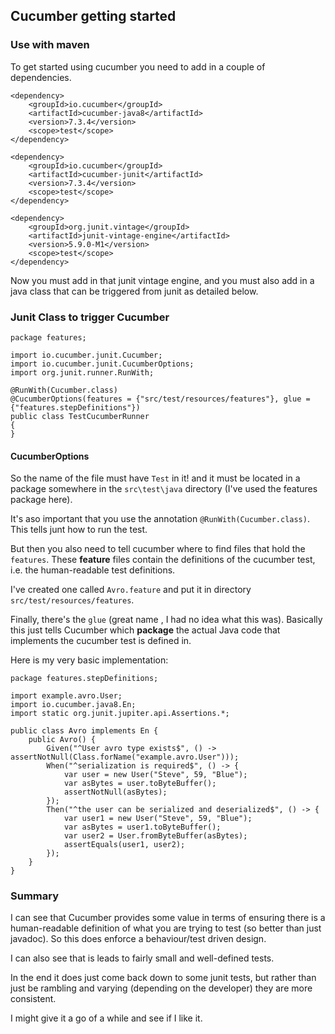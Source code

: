 ## Cucumber getting started

### Use with maven
To get started using cucumber you need to add in a couple of dependencies.
```
<dependency>
    <groupId>io.cucumber</groupId>
    <artifactId>cucumber-java8</artifactId>
    <version>7.3.4</version>
    <scope>test</scope>
</dependency>

<dependency>
    <groupId>io.cucumber</groupId>
    <artifactId>cucumber-junit</artifactId>
    <version>7.3.4</version>
    <scope>test</scope>
</dependency>

<dependency>
    <groupId>org.junit.vintage</groupId>
    <artifactId>junit-vintage-engine</artifactId>
    <version>5.9.0-M1</version>
    <scope>test</scope>
</dependency>
```

Now you must add in that junit vintage engine, and you must also add in a
java class that can be triggered from junit as detailed below.

### Junit Class to trigger Cucumber
```
package features;

import io.cucumber.junit.Cucumber;
import io.cucumber.junit.CucumberOptions;
import org.junit.runner.RunWith;

@RunWith(Cucumber.class)
@CucumberOptions(features = {"src/test/resources/features"}, glue = {"features.stepDefinitions"})
public class TestCucumberRunner
{
}
```

#### CucumberOptions
So the name of the file must have `Test` in it! and it must be located in a package somewhere in the
`src\test\java` directory (I've used the features package here).

It's aso important that you use the annotation `@RunWith(Cucumber.class)`. This tells junt how to run the test.

But then you also need to tell cucumber where to find files that hold the `features`.
These **feature** files contain the definitions of the cucumber test, i.e. the human-readable test definitions.

I've created one called `Avro.feature` and put it in directory `src/test/resources/features`.

Finally, there's the `glue` (great name , I had no idea what this was).
Basically this just tells Cucumber which **package** the actual Java code that implements the cucumber test is
defined in.

Here is my very basic implementation:
```
package features.stepDefinitions;

import example.avro.User;
import io.cucumber.java8.En;
import static org.junit.jupiter.api.Assertions.*;

public class Avro implements En {
    public Avro() {
        Given("^User avro type exists$", () -> assertNotNull(Class.forName("example.avro.User")));
        When("^serialization is required$", () -> {
            var user = new User("Steve", 59, "Blue");
            var asBytes = user.toByteBuffer();
            assertNotNull(asBytes);
        });
        Then("^the user can be serialized and deserialized$", () -> {
            var user1 = new User("Steve", 59, "Blue");
            var asBytes = user1.toByteBuffer();
            var user2 = User.fromByteBuffer(asBytes);
            assertEquals(user1, user2);
        });
    }
}
```

### Summary
I can see that Cucumber provides some value in terms of ensuring there is a human-readable
definition of what you are trying to test (so better than just javadoc).
So this does enforce a behaviour/test driven design.

I can also see that is leads to fairly small and well-defined tests.

In the end it does just come back down to some junit tests, but rather than just be rambling
and varying (depending on the developer) they are more consistent.

I might give it a go of a while and see if I like it.

